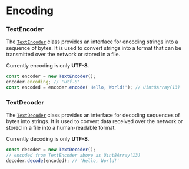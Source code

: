 # Encoding

### TextEncoder

The [`TextEncoder`](https://developer.mozilla.org/en-US/docs/Web/API/TextEncoder) class provides an interface for encoding strings into a sequence of bytes. It is used to convert strings into a format that can be transmitted over the network or stored in a file.

Currently encoding is only **UTF-8**.

```js
const encoder = new TextEncoder();
encoder.encoding; // 'utf-8'
const encoded = encoder.encode('Hello, World!'); // Uint8Array(13)
```

### TextDecoder

The [`TextDecoder`](https://developer.mozilla.org/en-US/docs/Web/API/TextDecoder) class provides an interface for decoding sequences of bytes into strings. It is used to convert data received over the network or stored in a file into a human-readable format.

Currently decoding is only **UTF-8**.

```js
const decoder = new TextDecoder();
// encoded from TextEncoder above as Uint8Array(13)
decoder.decode(encoded); // 'Hello, World!'
```

